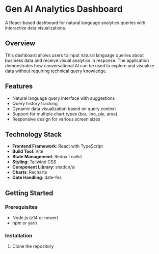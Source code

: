 # Gen AI Analytics Dashboard

A React-based dashboard for natural language analytics queries with interactive data visualizations.

## Overview

This dashboard allows users to input natural language queries about business data and receive visual analytics in response. The application demonstrates how conversational AI can be used to explore and visualize data without requiring technical query knowledge.

## Features

- Natural language query interface with suggestions
- Query history tracking
- Dynamic data visualization based on query context
- Support for multiple chart types (bar, line, pie, area)
- Responsive design for various screen sizes

## Technology Stack

- **Frontend Framework**: React with TypeScript
- **Build Tool**: Vite
- **State Management**: Redux Toolkit
- **Styling**: Tailwind CSS
- **Component Library**: shadcn/ui
- **Charts**: Recharts
- **Date Handling**: date-fns

## Getting Started

### Prerequisites

- Node.js (v14 or newer)
- npm or yarn

### Installation

1. Clone the repository